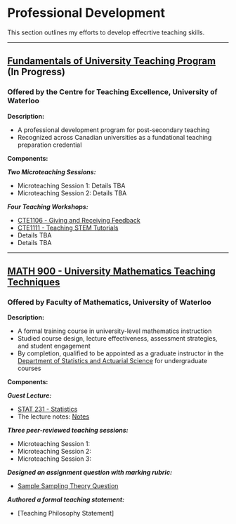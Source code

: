 # Professional Development

This section outlines my efforts to develop effecrtive teaching skills.

---

## [Fundamentals of University Teaching Program](https://uwaterloo.ca/centre-for-teaching-excellence/support-graduate-students/fundamentals-university-teaching-program) (In Progress)
### Offered by the Centre for Teaching Excellence, University of Waterloo

**Description:** 
- A professional development program for post-secondary teaching
- Recognized across Canadian universities as a fundational teaching preparation credential

**Components:**

***Two Microteaching Sessions:***
- Microteaching Session 1: Details TBA
- Microteaching Session 2: Details TBA
  
***Four Teaching Workshops:***
- [CTE1106 - Giving and Receiving Feedback](https://uwaterloo.ca/centre-for-teaching-excellence/events/giving-and-receiving-feedback-cte1106-16)
- [CTE1111 - Teaching STEM Tutorials](https://uwaterloo.ca/centre-for-teaching-excellence/events/teaching-stem-tutorials-cte1111-14)
- Details TBA
- Details TBA

---

## [MATH 900 - University Mathematics Teaching Techniques](https://uwaterloo.ca/academic-calendar/graduate-studies/catalog#/courses/Byb2Q54mth)
### Offered by Faculty of Mathematics, University of Waterloo

**Description:**
- A formal training course in university-level mathematics instruction
- Studied course design, lecture effectiveness, assessment strategies, and student engagement
- By completion, qualified to be appointed as a graduate instructor in the [Department of Statistics and Actuarial Science](https://uwaterloo.ca/statistics-and-actuarial-science/) for undergraduate courses

**Components:**

***Guest Lecture:***
- [STAT 231 - Statistics](https://uwaterloo.ca/academic-calendar/undergraduate-studies/catalog#/courses/HJHyWKEmth)
- The lecture notes: [Notes](LINK)

***Three peer-reviewed teaching sessions:***
- Microteaching Session 1:
- Microteaching Session 2:
- Microteaching Session 3:

***Designed an assignment question with marking rubric:***
- [Sample Sampling Theory Question](LINK)

***Authored a formal teaching statement:***
- [Teaching Philosophy Statement]
  


  
